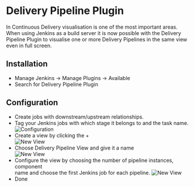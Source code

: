 Delivery Pipeline Plugin
========================

In Continuous Delivery visualisation is one of the most important areas.
When using Jenkins as a build server it is now possible with the Delivery Pipeline Plugin to visualise one or more
Delivery Pipelines in the same view even in full screen.


Installation
------------
* Manage Jenkins -> Manage Plugins -> Available
* Search for Delivery Pipeline Plugin


Configuration
-------------
* Create jobs with downstream/upstream relationships.
* Tag your Jenkins jobs with which stage it belongs to and the task name.
![Configuration](http://beta.diabol.se/delivery-pipeline-plugin/config.png)   
* Create a view by clicking the +  
![New View](http://beta.diabol.se/delivery-pipeline-plugin/newview.png)   
* Choose Delivery Pipeline View and give it a name  
![New View](http://beta.diabol.se/delivery-pipeline-plugin/configview1.png)
* Configure the view by choosing the number of pipeline instances, component  
name and choose the first Jenkins job for each pipeline.
![New View](http://beta.diabol.se/delivery-pipeline-plugin/configview2.png)   
* Done
